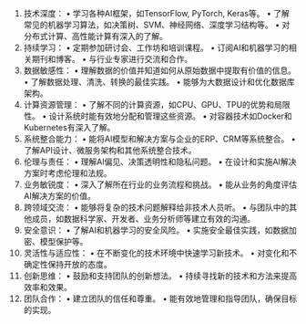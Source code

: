 1. 技术深度：
   • 学习各种AI框架，如TensorFlow, PyTorch, Keras等。
   • 了解常见的机器学习算法，如决策树、SVM、神经网络、深度学习结构等。
   • 对分布式计算、高性能计算有深入的了解。
2. 持续学习：
   • 定期参加研讨会、工作坊和培训课程。
   • 订阅AI和机器学习的相关期刊和博客。
   • 与行业专家进行交流和合作。
3. 数据敏感性：
   • 理解数据的价值并知道如何从原始数据中提取有价值的信息。
   • 了解数据处理、清洗、转换的最佳实践。
   • 能够为大数据设计和优化数据库架构。
4. 计算资源管理：
   • 了解不同的计算资源，如CPU、GPU、TPU的优势和局限性。
   • 设计系统时能有效地分配和管理这些资源。
   • 对容器技术如Docker和Kubernetes有深入了解。
5. 系统整合能力：
   • 能将AI模型和解决方案与企业的ERP、CRM等系统整合。
   • 了解API设计、微服务架构和其他系统整合技术。
6. 伦理与责任：
   • 理解AI偏见、决策透明性和隐私问题。
   • 在设计和实施AI解决方案时考虑伦理和法规。
7. 业务敏锐度：
   • 深入了解所在行业的业务流程和挑战。
   • 能从业务的角度评估AI解决方案的价值。
8. 跨领域交流：
   • 能够将复杂的技术问题解释给非技术人员听。
   • 与团队中的其他成员，如数据科学家、开发者、业务分析师等建立有效的沟通。
9. 安全意识：
   • 了解AI和机器学习的安全风险。
   • 实施安全最佳实践，如数据加密、模型保护等。
10. 灵活性与适应性：
    • 在不断变化的技术环境中快速学习新技术。
    • 对变化和不确定性保持开放的态度。
11. 创新思维：
    • 鼓励和支持团队的创新想法。
    • 持续寻找新的技术和方法来提高效率和效果。
12. 团队合作：
    • 建立团队的信任和尊重。
    • 能有效地管理和指导团队，确保目标的实现。